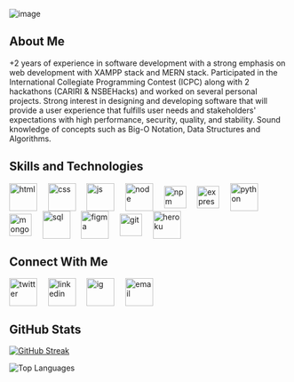 <!--<h1 align="center"> Hello World  <img src="https://raw.githubusercontent.com/nixin72/nixin72/master/wave.gif" alt="waving-hand-gif" height="40" width="40"></h1>-->

![image](https://user-images.githubusercontent.com/55777067/150506028-f6696845-a651-4fa9-8013-833d8bdec50e.png)

## About Me 

+2 years of experience in software development with a strong emphasis on web development with XAMPP stack and MERN stack. Participated in the International Collegiate Programming Contest (ICPC) along with 2 hackathons (CARIRI & NSBEHacks) and worked on several personal projects. Strong interest in designing and developing software that will provide a user experience that fulfills user needs and stakeholders' expectations with high performance, security, quality, and stability. Sound knowledge of concepts such as Big-O Notation, Data Structures and Algorithms.


## Skills and Technologies

<p>
<img align="center" src="https://img.icons8.com/color/48/000000/html-5--v1.png" alt="html" height="50" width="50" /> &nbsp;&nbsp;&nbsp;
<img align="center" src="https://img.icons8.com/color/50/000000/css3.png" alt="css" height="50" width="50" />&nbsp;&nbsp;&nbsp;&nbsp;
<img align="center" src="https://img.icons8.com/color/48/000000/javascript--v1.png" alt="js" height="50" width="50" />&nbsp;&nbsp;&nbsp;&nbsp;
<img align="center" src="https://img.icons8.com/color/48/000000/nodejs.png" alt="node" height="50" width="50" />&nbsp;&nbsp;&nbsp;&nbsp;
<img align="center" src="https://icongr.am/devicon/npm-original-wordmark.svg?size=128&color=ffffff" alt="npm" width="40" height="40"/>&nbsp;&nbsp;&nbsp;&nbsp;
<img align="center" src="https://icongr.am/devicon/express-original-wordmark.svg?size=128&color=ffffff" alt="express" width="40" height="40"/>&nbsp;&nbsp;&nbsp;&nbsp;
<img align="center" src="https://img.icons8.com/color/48/000000/python--v1.png" alt="python" height="50" width="50" />&nbsp;&nbsp;&nbsp;&nbsp;
<img align="center" src="https://icongr.am/devicon/mongodb-original.svg?size=128&color=ffffff" alt="mongodb" width="40" height="40"/>&nbsp;&nbsp;&nbsp;&nbsp;
<img align="center" src="https://img.icons8.com/color/48/000000/mysql-logo.png" alt="sql" height="50" width="50" />&nbsp;&nbsp;&nbsp;&nbsp;
<img align="center" src="https://img.icons8.com/color/48/000000/figma--v1.png" alt="figma" height="50" width="50" />&nbsp;&nbsp;&nbsp;&nbsp;
<!--<img align="center" src="https://img.icons8.com/color/48/000000/bootstrap.png" alt="bootstrap" height="50" width="50" />&nbsp;&nbsp;&nbsp;&nbsp;-->
<img align="center" src="https://www.vectorlogo.zone/logos/git-scm/git-scm-icon.svg" alt="git" width="40" height="40"/>&nbsp;&nbsp;&nbsp;&nbsp;
<img align="center" src="https://img.icons8.com/ios/50/000000/heroku.png" alt="heroku" height="50" width="50" />
<!--<img align="center" src="https://img.icons8.com/fluency/48/000000/adobe-photoshop.png" alt="ps" height="50" width="50" />&nbsp;&nbsp;&nbsp;&nbsp;-->
</p>


## Connect With Me

<p>
<a href="https://twitter.com/Dion_MS8" target="blank"><img align="center" src="https://img.icons8.com/fluency/48/000000/twitter.png" alt="twitter" height="50" width="50" /></a> &nbsp;&nbsp;&nbsp;
<a href="https://www.linkedin.com/in/dion-singh-914467164/" target="blank"><img align="center" src="https://img.icons8.com/fluency/48/000000/linkedin.png" alt="linkedin" height="50" width="50" /></a>&nbsp;&nbsp;&nbsp;&nbsp;
<a href="https://www.instagram.com/dion_ms8/" target="blank"><img align="center" src="https://img.icons8.com/fluency/48/000000/instagram-new.png" alt="ig" height="50" width="50" /></a>&nbsp;&nbsp;&nbsp;&nbsp;
<a href="mailto:dionsingh8@hotmail.com" target="blank"><img align="center" src="https://img.icons8.com/external-kiranshastry-lineal-color-kiranshastry/64/000000/external-email-business-kiranshastry-lineal-color-kiranshastry.png" alt="email" height="50" width="50" /></a>
</p>

## GitHub Stats

  [![GitHub Streak](https://github-readme-streak-stats.herokuapp.com/?user=DionMS8&theme=highcontrast&fire=32CD32&ring=A32CC4&currStreakLabel=32CD32&sideLabels=32CD32)](https://git.io/streak-stats)

<!-- ![GitHub Stats](https://github-readme-stats.vercel.app/api?username=dionms8&theme=tokyonight&show_icons=true&hide=["issues"]) -->
![Top Languages](https://github-readme-stats.vercel.app/api/top-langs/?username=dionms8&theme=highcontrast&layout=compact)



